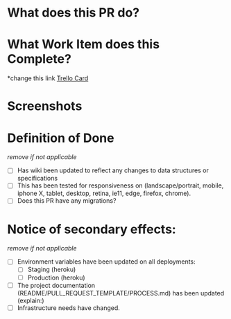 # What does this PR do?

# What Work Item does this Complete?

*change this link
[Trello Card](https://trello.com/c/dQaf1LsG)

# Screenshots

# Definition of Done
*remove if not applicable*
- [ ] Has wiki been updated to reflect any changes to data structures or specifications
- [ ] This has been tested for responsiveness on (landscape/portrait, mobile, iphone X, tablet, desktop, retina, ie11, edge, firefox, chrome).
- [ ] Does this PR have any migrations?

# Notice of secondary effects:
*remove if not applicable*
- [ ] Environment variables have been updated on all deployments:
  - [ ] Staging (heroku)
  - [ ] Production (heroku)
- [ ] The project documentation (README/PULL_REQUEST_TEMPLATE/PROCESS.md) has been updated (explain:)
- [ ] Infrastructure needs have changed.
